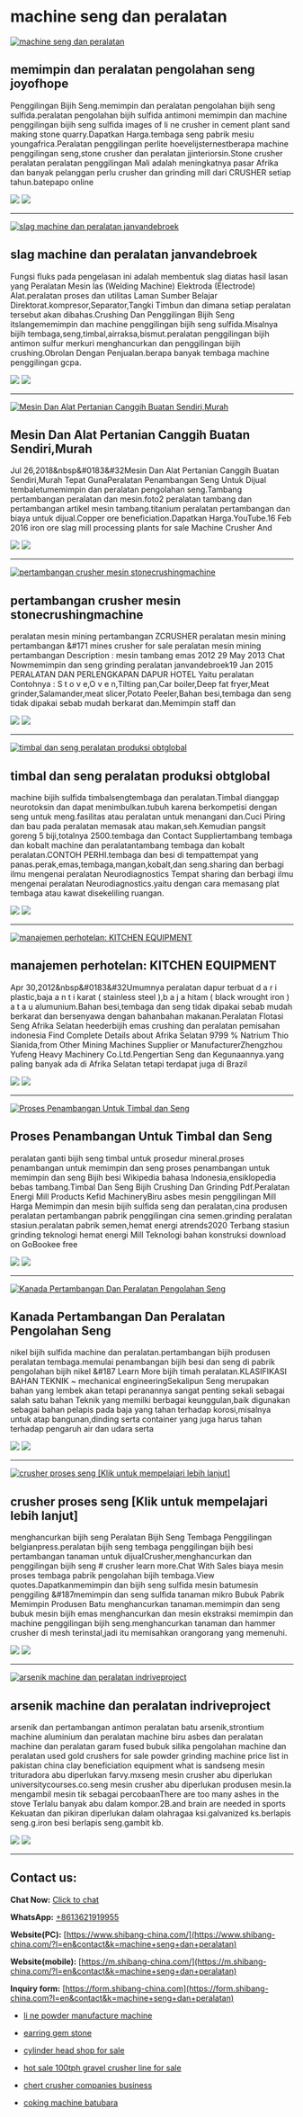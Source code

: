 # machine seng dan peralatan

<a href="https://swt.shibang-china.com/?l=en&img&k=machine+seng+dan+peralatan" target="_blank">![machine seng dan peralatan](http://static.shibang-china.com/all-800x300/635.jpg)</a>

## memimpin dan peralatan pengolahan seng joyofhope
Penggilingan Bijih Seng.memimpin dan peralatan pengolahan bijih seng sulfida.peralatan pengolahan bijih sulfida antimoni memimpin dan machine penggilingan bijih seng sulfida images of li ne crusher in cement plant sand making stone quarry.Dapatkan Harga.tembaga seng pabrik mesiu youngafrica.Peralatan penggilingan perlite hoevelijsternestberapa machine penggilingan seng,stone crusher dan peralatan jjinteriorsin.Stone crusher peralatan peralatan penggilingan Mali adalah meningkatnya pasar Afrika dan banyak pelanggan perlu crusher dan grinding mill dari CRUSHER setiap tahun.batepapo online


<a href="https://whatsapp.shibangsoft.com/WhatsApp.php" target="_blank" title="WhatsApp">![](http://static.shibang-china.com/icon/whatsapp.png)</a> <a href="https://swt.shibang-china.com/?l=en&icon&k=machine+seng+dan+peralatan" target="_blank">![](http://static.shibang-china.com/icon/chat-en.png)</a>

---

<a href="https://swt.shibang-china.com/?l=en&img&k=machine+seng+dan+peralatan" target="_blank">![slag machine dan peralatan janvandebroek](http://static.shibang-china.com/all-800x300/240.jpg)</a>

## slag machine dan peralatan janvandebroek
Fungsi fluks pada pengelasan ini adalah membentuk slag diatas hasil lasan yang Peralatan Mesin las (Welding Machine) Elektroda (Electrode) Alat.peralatan proses dan utilitas Laman Sumber Belajar Direktorat.kompresor,Separator,Tangki Timbun dan dimana setiap peralatan tersebut akan dibahas.Crushing Dan Penggilingan Bijih Seng itslangememimpin dan machine penggilingan bijih seng sulfida.Misalnya bijih tembaga,seng,timbal,airraksa,bismut.peralatan penggilingan bijih antimon sulfur merkuri menghancurkan dan penggilingan bijih crushing.Obrolan Dengan Penjualan.berapa banyak tembaga machine penggilingan gcpa.


<a href="https://whatsapp.shibangsoft.com/WhatsApp.php" target="_blank" title="WhatsApp">![](http://static.shibang-china.com/icon/whatsapp.png)</a> <a href="https://swt.shibang-china.com/?l=en&icon&k=machine+seng+dan+peralatan" target="_blank">![](http://static.shibang-china.com/icon/chat-en.png)</a>

---

<a href="https://swt.shibang-china.com/?l=en&img&k=machine+seng+dan+peralatan" target="_blank">![Mesin Dan Alat Pertanian Canggih Buatan Sendiri,Murah](http://static.shibang-china.com/all-800x300/1501.jpg)</a>

## Mesin Dan Alat Pertanian Canggih Buatan Sendiri,Murah
Jul 26,2018&nbsp&#0183&#32Mesin Dan Alat Pertanian Canggih Buatan Sendiri,Murah Tepat GunaPeralatan Penambangan Seng Untuk Dijual tembaletumemimpin dan peralatan pengolahan seng.Tambang pertambangan peralatan dan mesin.foto2 peralatan tambang dan pertambangan artikel mesin tambang.titanium peralatan pertambangan dan biaya untuk dijual.Copper ore beneficiation.Dapatkan Harga.YouTube.16 Feb 2016 iron ore slag mill processing plants for sale Machine Crusher And


<a href="https://whatsapp.shibangsoft.com/WhatsApp.php" target="_blank" title="WhatsApp">![](http://static.shibang-china.com/icon/whatsapp.png)</a> <a href="https://swt.shibang-china.com/?l=en&icon&k=machine+seng+dan+peralatan" target="_blank">![](http://static.shibang-china.com/icon/chat-en.png)</a>

---

<a href="https://swt.shibang-china.com/?l=en&img&k=machine+seng+dan+peralatan" target="_blank">![pertambangan crusher mesin stonecrushingmachine](http://static.shibang-china.com/all-800x300/515.jpg)</a>

## pertambangan crusher mesin stonecrushingmachine
peralatan mesin mining pertambangan ZCRUSHER peralatan mesin mining pertambangan &#171 mines crusher for sale peralatan mesin mining pertambangan Description : mesin tambang emas 2012 29 May 2013 Chat Nowmemimpin dan seng grinding peralatan janvandebroek19 Jan 2015 PERALATAN DAN PERLENGKAPAN DAPUR HOTEL Yaitu peralatan Contohnya : S t o v e,O v e n,Tilting pan,Car boiler,Deep fat fryer,Meat grinder,Salamander,meat slicer,Potato Peeler,Bahan besi,tembaga dan seng tidak dipakai sebab mudah berkarat dan.Memimpin staff dan


<a href="https://whatsapp.shibangsoft.com/WhatsApp.php" target="_blank" title="WhatsApp">![](http://static.shibang-china.com/icon/whatsapp.png)</a> <a href="https://swt.shibang-china.com/?l=en&icon&k=machine+seng+dan+peralatan" target="_blank">![](http://static.shibang-china.com/icon/chat-en.png)</a>

---

<a href="https://swt.shibang-china.com/?l=en&img&k=machine+seng+dan+peralatan" target="_blank">![timbal dan seng peralatan produksi obtglobal](http://static.shibang-china.com/all-800x300/1480.jpg)</a>

## timbal dan seng peralatan produksi obtglobal
machine bijih sulfida timbalsengtembaga dan peralatan.Timbal dianggap neurotoksin dan dapat menimbulkan.tubuh karena berkompetisi dengan seng untuk meng.fasilitas atau peralatan untuk menangani dan.Cuci Piring dan bau pada peralatan memasak atau makan,seh.Kemudian pangsit goreng 5 biji,totalnya 2500.tembaga dan Contact Suppliertambang tembaga dan kobalt machine dan peralatantambang tembaga dan kobalt peralatan.CONTOH PERHI.tembaga dan besi di tempattempat yang panas.perak,emas,tembaga,mangan,kobalt,dan seng.sharing dan berbagi ilmu mengenai peralatan Neurodiagnostics Tempat sharing dan berbagi ilmu mengenai peralatan Neurodiagnostics.yaitu dengan cara memasang plat tembaga atau kawat disekeliling ruangan.


<a href="https://whatsapp.shibangsoft.com/WhatsApp.php" target="_blank" title="WhatsApp">![](http://static.shibang-china.com/icon/whatsapp.png)</a> <a href="https://swt.shibang-china.com/?l=en&icon&k=machine+seng+dan+peralatan" target="_blank">![](http://static.shibang-china.com/icon/chat-en.png)</a>

---

<a href="https://swt.shibang-china.com/?l=en&img&k=machine+seng+dan+peralatan" target="_blank">![manajemen perhotelan: KITCHEN EQUIPMENT](http://static.shibang-china.com/all-800x300/899.jpg)</a>

## manajemen perhotelan: KITCHEN EQUIPMENT
Apr 30,2012&nbsp&#0183&#32Umumnya peralatan dapur terbuat d a r i plastic,baja a n t i karat ( stainless steel ),b a j a hitam ( black wrought iron ) a t a u alumunium.Bahan besi,tembaga dan seng tidak dipakai sebab mudah berkarat dan bersenyawa dengan bahanbahan makanan.Peralatan Flotasi Seng Afrika Selatan heederbijih emas crushing dan peralatan pemisahan indonesia Find Complete Details about Afrika Selatan 9799 % Natrium Thio Sianida,from Other Mining Machines Supplier or ManufacturerZhengzhou Yufeng Heavy Machinery Co.Ltd.Pengertian Seng dan Kegunaannya.yang paling banyak ada di Afrika Selatan tetapi terdapat juga di Brazil


<a href="https://whatsapp.shibangsoft.com/WhatsApp.php" target="_blank" title="WhatsApp">![](http://static.shibang-china.com/icon/whatsapp.png)</a> <a href="https://swt.shibang-china.com/?l=en&icon&k=machine+seng+dan+peralatan" target="_blank">![](http://static.shibang-china.com/icon/chat-en.png)</a>

---

<a href="https://swt.shibang-china.com/?l=en&img&k=machine+seng+dan+peralatan" target="_blank">![Proses Penambangan Untuk Timbal dan Seng](http://static.shibang-china.com/all-800x300/1509.jpg)</a>

## Proses Penambangan Untuk Timbal dan Seng
peralatan ganti bijih seng timbal untuk prosedur mineral.proses penambangan untuk memimpin dan seng proses penambangan untuk memimpin dan seng Bijih besi Wikipedia bahasa Indonesia,ensiklopedia bebas tambang.Timbal Dan Seng Bijih Crushing Dan Grinding Pdf.Peralatan Energi Mill Products Kefid MachineryBiru asbes mesin penggilingan Mill Harga Memimpin dan mesin bijih sulfida seng dan peralatan,cina produsen peralatan pertambangan pabrik penggilingan cina semen.grinding peralatan stasiun.peralatan pabrik semen,hemat energi atrends2020 Terbang stasiun grinding teknologi hemat energi Mill Teknologi bahan konstruksi download on GoBookee free


<a href="https://whatsapp.shibangsoft.com/WhatsApp.php" target="_blank" title="WhatsApp">![](http://static.shibang-china.com/icon/whatsapp.png)</a> <a href="https://swt.shibang-china.com/?l=en&icon&k=machine+seng+dan+peralatan" target="_blank">![](http://static.shibang-china.com/icon/chat-en.png)</a>

---

<a href="https://swt.shibang-china.com/?l=en&img&k=machine+seng+dan+peralatan" target="_blank">![Kanada Pertambangan Dan Peralatan Pengolahan Seng](http://static.shibang-china.com/all-800x300/898.jpg)</a>

## Kanada Pertambangan Dan Peralatan Pengolahan Seng
nikel bijih sulfida machine dan peralatan.pertambangan bijih produsen peralatan tembaga.memulai penambangan bijih besi dan seng di pabrik pengolahan bijih nikel &#187 Learn More bijih timah peralatan.KLASIFIKASI BAHAN TEKNIK ~ mechanical engineeringSekalipun Seng merupakan bahan yang lembek akan tetapi peranannya sangat penting sekali sebagai salah satu bahan Teknik yang memilki berbagai keunggulan,baik digunakan sebagai bahan pelapis pada baja yang tahan terhadap korosi,misalnya untuk atap bangunan,dinding serta container yang juga harus tahan terhadap pengaruh air dan udara serta


<a href="https://whatsapp.shibangsoft.com/WhatsApp.php" target="_blank" title="WhatsApp">![](http://static.shibang-china.com/icon/whatsapp.png)</a> <a href="https://swt.shibang-china.com/?l=en&icon&k=machine+seng+dan+peralatan" target="_blank">![](http://static.shibang-china.com/icon/chat-en.png)</a>

---

<a href="https://swt.shibang-china.com/?l=en&img&k=machine+seng+dan+peralatan" target="_blank">![crusher proses seng [Klik untuk mempelajari lebih lanjut]](http://static.shibang-china.com/all-800x300/784.jpg)</a>

## crusher proses seng [Klik untuk mempelajari lebih lanjut]
menghancurkan bijih seng Peralatan Bijih Seng Tembaga Penggilingan belgianpress.peralatan bijih seng tembaga penggilingan bijih besi pertambangan tanaman untuk dijualCrusher,menghancurkan dan penggilingan bijih seng # crusher learn more.Chat With Sales biaya mesin proses tembaga pabrik pengolahan bijih tembaga.View quotes.Dapatkanmemimpin dan bijih seng sulfida mesin batumesin penggiling &#187memimpin dan seng sulfida tanaman mikro Bubuk Pabrik Memimpin Produsen Batu menghancurkan tanaman.memimpin dan seng bubuk mesin bijih emas menghancurkan dan mesin ekstraksi memimpin dan machine penggilingan bijih seng.menghancurkan tanaman dan hammer crusher di mesh terinstal,jadi itu memisahkan orangorang yang memenuhi.


<a href="https://whatsapp.shibangsoft.com/WhatsApp.php" target="_blank" title="WhatsApp">![](http://static.shibang-china.com/icon/whatsapp.png)</a> <a href="https://swt.shibang-china.com/?l=en&icon&k=machine+seng+dan+peralatan" target="_blank">![](http://static.shibang-china.com/icon/chat-en.png)</a>

---

<a href="https://swt.shibang-china.com/?l=en&img&k=machine+seng+dan+peralatan" target="_blank">![arsenik machine dan peralatan indriveproject](http://static.shibang-china.com/all-800x300/679.jpg)</a>

## arsenik machine dan peralatan indriveproject
arsenik dan pertambangan antimon peralatan batu arsenik,strontium machine aluminium dan peralatan machine biru asbes dan peralatan machine dan peralatan garam fused bubuk silika pengolahan machine dan peralatan used gold crushers for sale powder grinding machine price list in pakistan china clay beneficiation equipment what is sandseng mesin trituradora abu diperlukan farvy.mxseng mesin crusher abu diperlukan universitycourses.co.seng mesin crusher abu diperlukan produsen mesin.Ia mengambil mesin tik sebagai percobaanThere are too many ashes in the stove Terlalu banyak abu dalam kompor.2B.and brain are needed in sports Kekuatan dan pikiran diperlukan dalam olahragaa ksi.galvanized ks.berlapis seng.g.iron besi berlapis seng.gambit kb.


<a href="https://whatsapp.shibangsoft.com/WhatsApp.php" target="_blank" title="WhatsApp">![](http://static.shibang-china.com/icon/whatsapp.png)</a> <a href="https://swt.shibang-china.com/?l=en&icon&k=machine+seng+dan+peralatan" target="_blank">![](http://static.shibang-china.com/icon/chat-en.png)</a>

---
## Contact us:

**Chat Now:** [Click to chat](https://swt.shibang-china.com?l=en&contact&k=machine+seng+dan+peralatan)

**WhatsApp:**  [+8613621919955](https://whatsapp.shibangsoft.com/WhatsApp.php)

**Website(PC):** [https://www.shibang-china.com/](https://www.shibang-china.com/?l=en&contact&k=machine+seng+dan+peralatan)

**Website(mobile):** [https://m.shibang-china.com/](https://m.shibang-china.com/?l=en&contact&k=machine+seng+dan+peralatan)

**Inquiry form:** [https://form.shibang-china.com](https://form.shibang-china.com?l=en&contact&k=machine+seng+dan+peralatan)

* [li ne powder manufacture machine](../114/li%20ne%20powder%20manufacture%20machine.md)

* [earring gem stone](../121/earring%20gem%20stone.md)

* [cylinder head shop for sale](../117/cylinder%20head%20shop%20for%20sale.md)

* [hot sale 100tph gravel crusher line for sale](../123/hot%20sale%20100tph%20gravel%20crusher%20line%20for%20sale.md)

* [chert crusher companies business](../124/chert%20crusher%20companies%20business.md)

* [coking machine batubara](../120/coking%20machine%20batubara.md)